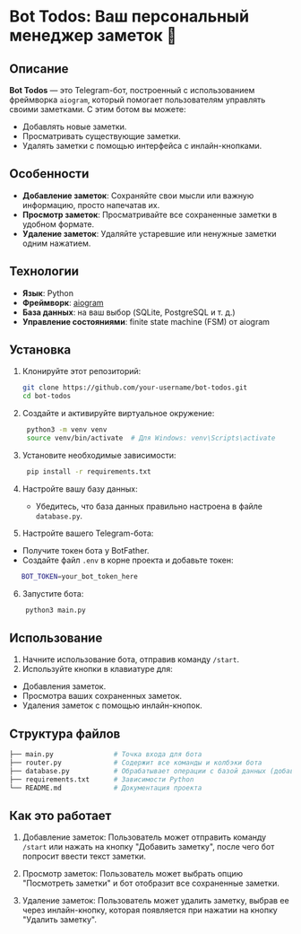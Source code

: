 # Bot Todos: Ваш персональный менеджер заметок 🤖

## Описание

**Bot Todos** — это Telegram-бот, построенный с использованием фреймворка `aiogram`, который помогает пользователям управлять своими заметками. С этим ботом вы можете:
- Добавлять новые заметки.
- Просматривать существующие заметки.
- Удалять заметки с помощью интерфейса с инлайн-кнопками.

## Особенности

- **Добавление заметок**: Сохраняйте свои мысли или важную информацию, просто напечатав их.
- **Просмотр заметок**: Просматривайте все сохраненные заметки в удобном формате.
- **Удаление заметок**: Удаляйте устаревшие или ненужные заметки одним нажатием.

## Технологии

- **Язык**: Python
- **Фреймворк**: [aiogram](https://docs.aiogram.dev/en/latest/)
- **База данных**: на ваш выбор (SQLite, PostgreSQL и т. д.)
- **Управление состояниями**: finite state machine (FSM) от aiogram

## Установка

1. Клонируйте этот репозиторий:
   ```bash
   git clone https://github.com/your-username/bot-todos.git
   cd bot-todos
   ```
2. Создайте и активируйте виртуальное окружение:
   ```bash
    python3 -m venv venv
    source venv/bin/activate  # Для Windows: venv\Scripts\activate
   ```
3. Установите необходимые зависимости:
   ```bash
    pip install -r requirements.txt
   ```
4. Настройте вашу базу данных:
   - Убедитесь, что база данных правильно настроена в файле `database.py`.

5. Настройте вашего Telegram-бота:
  - Получите токен бота у BotFather.
  - Создайте файл `.env` в корне проекта и добавьте токен:
   ```bash
      BOT_TOKEN=your_bot_token_here
   ```
6. Запустите бота:
  ```bash
      python3 main.py
   ```

## Использование
1. Начните использование бота, отправив команду `/start`.
2. Используйте кнопки в клавиатуре для:
  - Добавления заметок.
  - Просмотра ваших сохраненных заметок.
  - Удаления заметок с помощью инлайн-кнопок.

## Структура файлов
```bash
├── main.py               # Точка входа для бота
├── router.py             # Содержит все команды и колбэки бота
├── database.py           # Обрабатывает операции с базой данных (добавление, получение, удаление)
├── requirements.txt      # Зависимости Python
└── README.md             # Документация проекта
```

## Как это работает
1. Добавление заметок: Пользователь может отправить команду `/start` или нажать на кнопку "Добавить заметку", после чего бот попросит ввести текст заметки.

2. Просмотр заметок: Пользователь может выбрать опцию "Посмотреть заметки" и бот отобразит все сохраненные заметки.

3. Удаление заметок: Пользователь может удалить заметку, выбрав ее через инлайн-кнопку, которая появляется при нажатии на кнопку "Удалить заметку".
